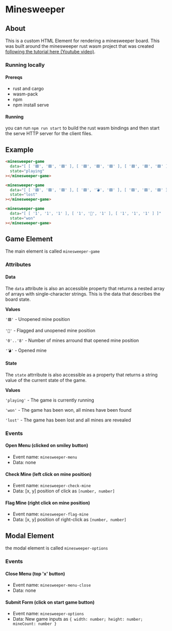 # Minesweeper

## About

This is a custom HTML Element for rendering a minesweeper board. This was built around the minesweeper rust wasm project that was created [following the tutorial here (Youtube video)](https://www.youtube.com/watch?v=0ywizYLPV00).

### Running locally

#### Prereqs

- rust and cargo
- wasm-pack
- npm
- npm install serve

#### Running

you can run `npm run start` to build the rust wasm bindings and then start the serve HTTP server for the client files.

## Example

```html
<minesweeper-game
  data="[ [ '🟪', '🟪', '🟪' ], [ '🟪', '🟪', '🟪' ], [ '🟪', '🟪', '🟪' ] ]"
  state="playing"
></minesweeper-game>

<minesweeper-game
  data="[ [ '🟪', '🟪', '🟪' ], [ '🟪', '💣', '🟪' ], [ '🟪', '🟪', '🟪' ] ]"
  state="lost"
></minesweeper-game>

<minesweeper-game
  data="[ [ '1', '1', '1' ], [ '1', '🚩', '1' ], [ '1', '1', '1' ] ]"
  state="won"
></minesweeper-game>
```

## Game Element

The main element is called `minesweeper-game`

### Attributes

#### Data

The `data` attribute is also an accessible property that returns a nested array of arrays with single-character strings. This is the data that describes the board state.

**Values**

`'🟪'` - Unopened mine position

`'🚩'` - Flagged and unopened mine position

`'0'..'8'` - Number of mines arround that opened mine position

`'💣'` - Opened mine

#### State

The `state` attrribute is also accessible as a property that returns a string value of the current state of the game.

**Values**

`'playing'` - The game is currently running

`'won'` - The game has been won, all mines have been found

`'lost'` - The game has been lost and all mines are revealed

### Events

#### Open Menu (clicked on smiley button)

- Event name: `minesweeper-menu`
- Data: none

#### Check Mine (left click on mine position)

- Event name: `minesweeper-check-mine`
- Data: [x, y] position of click as `[number, number]`

#### Flag Mine (right click on mine position)

- Event name: `minesweeper-flag-mine`
- Data: [x, y] position of right-click as `[number, number]`

## Modal Element

the modal element is called `minesweeper-options`

### Events

#### Close Menu (top 'x' button)

- Event name: `minesweeper-menu-close`
- Data: none

#### Submit Form (click on start game button)

- Event name: `minesweeper-options`
- Data: New game inputs as `{ width: number; height: number; mineCount: number }`
